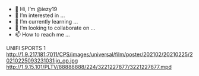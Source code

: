 - 👋 Hi, I’m @iezy19
- 👀 I’m interested in ...
- 🌱 I’m currently learning ...
- 💞️ I’m looking to collaborate on ...
- 📫 How to reach me ...

<!---
iezy19/iezy19 is a ✨ special ✨ repository because its `README.md` (this file) appears on your GitHub profile.
You can click the Preview link to take a look at your changes.
--->

UNIFI SPORTS 1
http://1.9.217.181:7011/CPS/images/universal/film/poster/202102/20210225/20210225093231031ijg_op.jpg
http://1.9.15.101/PLTV/88888888/224/3221227877/3221227877.mpd

